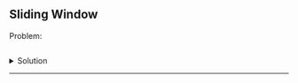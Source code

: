 ## Sliding Window 

Problem:
```

```

<details><summary>Solution</summary>

```scala
println("hello world")

```
</details>





---

